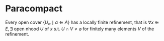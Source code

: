 # Paracompact 
Every open cover $\left\{U_{\alpha} \mid \alpha \in A\right\}$ has a locally finite refinement, that is $\forall x \in E, \exists$ open nhood $U$ of $x$ s.t. $U\cap V \neq \varnothing$ for finitely many elements $V$ of the refinement.